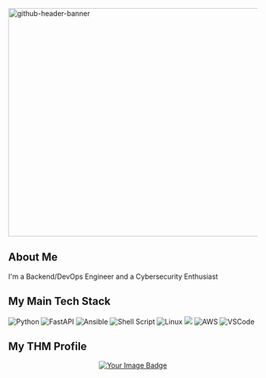 <img width="1700" height="460" alt="github-header-banner" src="https://github.com/user-attachments/assets/5c83704c-fb2b-45e0-b4c1-5d4cdf04f5f8" />

## About Me
I'm a Backend/DevOps Engineer and a Cybersecurity Enthusiast

## My Main Tech Stack
![Python](https://img.shields.io/badge/python-3670A0?style=for-the-badge&logo=python&logoColor=ffdd54)
![FastAPI](https://img.shields.io/badge/fastapi-white?style=for-the-badge&logo=fastapi&logoColor=009688)
![Ansible](https://img.shields.io/badge/ansible-%231A1918.svg?style=for-the-badge&logo=ansible&logoColor=white)
![Shell Script](https://img.shields.io/badge/shell_script-%23121011.svg?style=for-the-badge&logo=gnu-bash&logoColor=white)
![Linux](https://img.shields.io/badge/linux-white?style=for-the-badge&logo=linux&logoColor=black)
![](https://img.shields.io/badge/tmux-1BB91F?style=for-the-badge&logo=tmux&logoColor=white)
![AWS](https://img.shields.io/badge/AWS-%23FF9900?style=for-the-badge)
![VSCode](https://img.shields.io/static/v1?style=for-the-badge&message=VSCode&color=007ACC&logo=Visual+Studio+Code&logoColor=FFFFFF&label=)

## My THM Profile
<div align="center">
 <a href="https://tryhackme.com/p/vinediezca">
  <img src="https://tryhackme-badges.s3.amazonaws.com/vinediezca.png?update=1" alt="Your Image Badge" />
 </a>
</div>
